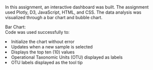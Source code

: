 In this assignment, an interactive dashboard was built. The assignment used Plotly, D3, JavaScript, HTML, and CSS. The data analysis was visualized through a bar chart and bubble chart. <br>

Bar Chart: <br>
Code was used successfully to:
<li>Initialize the chart without error</li>
<li>Updates when a new sample is selected</li>
<li>Displays the top ten (10) values</li>
<li>Operational Taxonomic Units (OTU) displayed as labels</li>
<li>OTU labels displayed as the tool tip</li>
